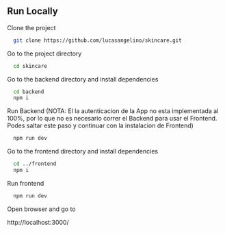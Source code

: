 ## Run Locally

Clone the project

```bash
  git clone https://github.com/lucasangelino/skincare.git
```

Go to the project directory

```bash
  cd skincare
```

Go to the backend directory and install dependencies

```bash
  cd backend
  npm i
```
Run Backend (NOTA: El la autenticacion de la App no esta implementada al 100%, por lo que no es necesario correr el Backend para usar el Frontend. Podes saltar este paso y continuar con la instalacion de Frontend)

```bash
  npm run dev
```

Go to the frontend directory and install dependencies

```bash
  cd ../frontend
  npm i
```
Run frontend 

```bash
  npm run dev
```

Open browser and go to
 
http://localhost:3000/
